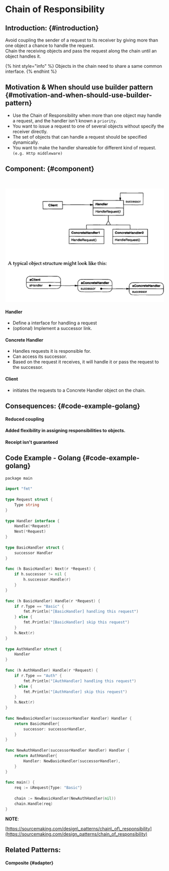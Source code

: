# Chain of Responsibility

## Introduction: {#introduction}

Avoid coupling the sender of a request to its receiver by giving more than one object a chance to handle the request.  
Chain the receiving objects and pass the request along the chain until an object handles it.

{% hint style="info" %}
Objects in the chain need to share a same common interface.
{% endhint %}

## Motivation & When should use builder pattern {#motivation-and-when-should-use-builder-pattern}

* ​Use the Chain of Responsibility when more than one object may handle a request, and the handler isn't known a `priority`.
* You want to issue a request to one of several objects without specify the receiver directly.
* The set of objects that can handle a request should be specified dynamically.
* You want to make the handler shareable for different kind of request. `(e.g. Http middleware)`

## Component: {#component}

​

![](../.gitbook/assets/image%20%2817%29.png)

#### Handler

* Define a interface for handling a request
* \(optional\) Implement a successor link.

#### Concrete Handler

* Handles requests it is responsible for.
* Can access its successor.
* Based on the request it receives, it will handle it or pass the request to the successor.

#### Client

* initiates the requests to a Concrete Handler object on the chain.

## Consequences: {#code-example-golang}

#### Reduced coupling

#### Added flexibility in assigning responsibilities to objects.

#### Receipt isn't guaranteed

## Code Example - Golang {#code-example-golang}

```go
​​package main

import "fmt"

type Request struct {
	Type string
}

type Handler interface {
	Handle(*Request)
	Next(*Request)
}

type BasicHandler struct {
	successor Handler
}

func (h BasicHandler) Next(r *Request) {
	if h.successor != nil {
		h.successor.Handle(r)
	}
}

func (h BasicHandler) Handle(r *Request) {
	if r.Type == "Basic" {
		fmt.Println("[BasicHandler] handling this request")
	} else {
		fmt.Println("[BasicHandler] skip this request")
	}
	h.Next(r)
}

type AuthHandler struct {
	Handler
}

func (h AuthHandler) Handle(r *Request) {
	if r.Type == "Auth" {
		fmt.Println("[AuthHandler] handling this request")
	} else {
		fmt.Println("[AuthHandler] skip this request")
	}
	h.Next(r)
}

func NewBasicHandler(successorHandler Handler) Handler {
	return BasicHandler{
		successor: successorHandler,
	}
}

func NewAuthHandler(successorHandler Handler) Handler {
	return AuthHandler{
		Handler: NewBasicHandler(successorHandler),
	}
}

func main() {
	req := &Request{Type: "Basic"}

	chain := NewBasicHandler(NewAuthHandler(nil))
	chain.Handle(req)
}

```

**NOTE**:

[https://sourcemaking.com/design\_patterns/chain\_of\_responsibility](https://sourcemaking.com/design_patterns/chain_of_responsibility)

## ​Related Patterns:

#### Composite {#adapter}



​

​

